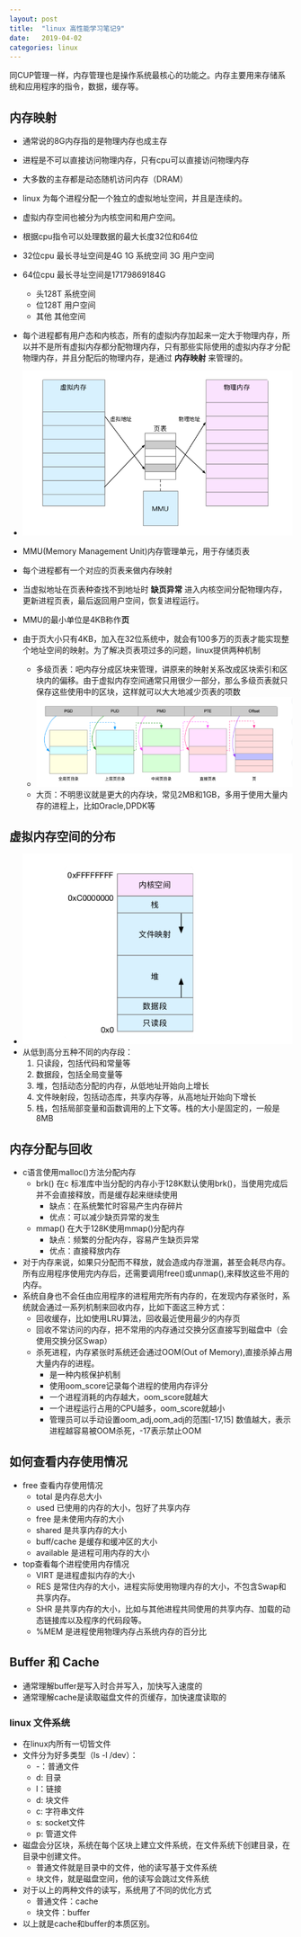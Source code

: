 ```yaml
---
layout: post
title:  "linux 高性能学习笔记9"
date:   2019-04-02
categories: linux
---
```

同CUP管理一样，内存管理也是操作系统最核心的功能之。内存主要用来存储系统和应用程序的指令，数据，缓存等。

## 内存映射

* 通常说的8G内存指的是物理内存也成主存
* 进程是不可以直接访问物理内存，只有cpu可以直接访问物理内存
* 大多数的主存都是动态随机访问内存（DRAM）
* linux 为每个进程分配一个独立的虚拟地址空间，并且是连续的。
* 虚拟内存空间也被分为内核空间和用户空间。
* 根据cpu指令可以处理数据的最大长度32位和64位
* 32位cpu 最长寻址空间是4G  1G 系统空间 3G 用户空间
* 64位cpu 最长寻址空间是17179869184G 
    *  头128T 系统空间 
    *  位128T 用户空间 
    *  其他 其他空间
* 每个进程都有用户态和内核态，所有的虚拟内存加起来一定大于物理内存，所以并不是所有虚拟内存都分配物理内存，只有那些实际使用的虚拟内存才分配物理内存，并且分配后的物理内存，是通过 **内存映射** 来管理的。
* ![设置1](/images/6.png)

* MMU(Memory Management Unit)内存管理单元，用于存储页表
* 每个进程都有一个对应的页表来做内存映射
* 当虚拟地址在页表种查找不到地址时 **缺页异常** 进入内核空间分配物理内存，更新进程页表，最后返回用户空间，恢复进程运行。
* MMU的最小单位是4KB称作**页**
* 由于页大小只有4KB，加入在32位系统中，就会有100多万的页表才能实现整个地址空间的映射。为了解决页表项过多的问题，linux提供两种机制
    * 多级页表：吧内存分成区块来管理，讲原来的映射关系改成区块索引和区块内的偏移。由于虚拟内存空间通常只用很少一部分，那么多级页表就只保存这些使用中的区块，这样就可以大大地减少页表的项数
    * ![设置1](/images/7.png)
    * 大页：不明思议就是更大的内存块，常见2MB和1GB，多用于使用大量内存的进程上，比如Oracle,DPDK等

## 虚拟内存空间的分布

* ![设置1](/images/8.png)
* 从低到高分五种不同的内存段：
    1. 只读段，包括代码和常量等
    2. 数据段，包括全局变量等
    3. 堆，包括动态分配的内存，从低地址开始向上增长
    4. 文件映射段，包括动态库，共享内存等，从高地址开始向下增长
    5. 栈，包括局部变量和函数调用的上下文等。栈的大小是固定的，一般是8MB
    
## 内存分配与回收

* c语言使用malloc()方法分配内存
    * brk() 在c 标准库中当分配的内存小于128K默认使用brk()，当使用完成后并不会直接释放，而是缓存起来继续使用
        * 缺点：在系统繁忙时容易产生内存碎片
        * 优点：可以减少缺页异常的发生
    * mmap() 在大于128K使用mmap()分配内存
        * 缺点：频繁的分配内存，容易产生缺页异常
        * 优点：直接释放内存
* 对于内存来说，如果只分配而不释放，就会造成内存泄漏，甚至会耗尽内存。所有应用程序使用完内存后，还需要调用free()或unmap(),来释放这些不用的内存。
* 系统自身也不会任由应用程序的进程用完所有内存的，在发现内存紧张时，系统就会通过一系列机制来回收内存，比如下面这三种方式：
    * 回收缓存，比如使用LRU算法，回收最近使用最少的内存页
    * 回收不常访问的内存，把不常用的内存通过交换分区直接写到磁盘中（会使用交换分区Swap）
    * 杀死进程，内存紧张时系统还会通过OOM(Out of Memory),直接杀掉占用大量内存的进程。
        * 是一种内核保护机制
        * 使用oom_score记录每个进程的使用内存评分
        * 一个进程消耗的内存越大，oom_score就越大
        * 一个进程运行占用的CPU越多，oom_score就越小
        * 管理员可以手动设置oom_adj,oom_adj的范围[-17,15] 数值越大，表示进程越容易被OOM杀死，-17表示禁止OOM
        
## 如何查看内存使用情况

* free 查看内存使用情况
    * total 是内存总大小
    * used 已使用的内存的大小，包好了共享内存
    * free 是未使用内存的大小
    * shared 是共享内存的大小
    * buff/cache 是缓存和缓冲区的大小
    * available 是进程可用内存的大小
* top查看每个进程使用内存情况
    * VIRT 是进程虚拟内存的大小
    * RES 是常住内存的大小，进程实际使用物理内存的大小，不包含Swap和共享内存。
    * SHR 是共享内存的大小，比如与其他进程共同使用的共享内存、加载的动态链接库以及程序的代码段等。
    * %MEM 是进程使用物理内存占系统内存的百分比

## Buffer 和 Cache

* 通常理解buffer是写入时合并写入，加快写入速度的
* 通常理解cache是读取磁盘文件的页缓存，加快速度读取的

### linux 文件系统

* 在linux内所有一切皆文件
* 文件分为好多类型（ls -l /dev）：
    * -：普通文件
    * d: 目录
    * l：链接
    * d: 块文件
    * c: 字符串文件
    * s: socket文件
    * p: 管道文件
* 磁盘会分区块，系统在每个区块上建立文件系统，在文件系统下创建目录，在目录中创建文件。
    * 普通文件就是目录中的文件，他的读写基于文件系统
    * 块文件，就是磁盘空间，他的读写会跳过文件系统
* 对于以上的两种文件的读写，系统用了不同的优化方式
    * 普通文件：cache
    * 块文件：buffer
* 以上就是cache和buffer的本质区别。